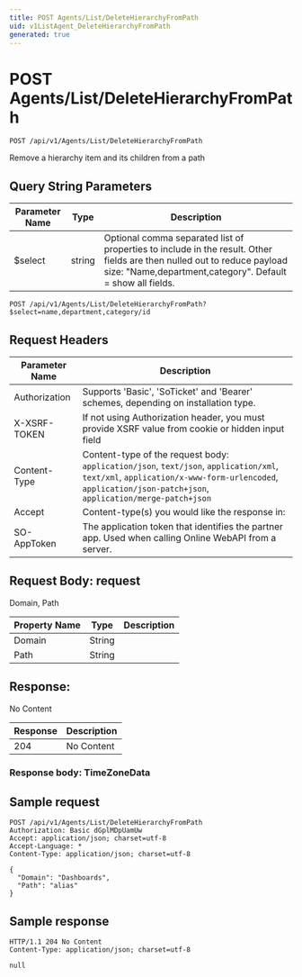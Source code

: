 ```yaml
---
title: POST Agents/List/DeleteHierarchyFromPath
uid: v1ListAgent_DeleteHierarchyFromPath
generated: true
---
```


# POST Agents/List/DeleteHierarchyFromPath

```http
POST /api/v1/Agents/List/DeleteHierarchyFromPath
```

Remove a hierarchy item and its children from a path







## Query String Parameters

| Parameter Name | Type |  Description |
|----------------|------|--------------|
| $select | string |  Optional comma separated list of properties to include in the result. Other fields are then nulled out to reduce payload size: "Name,department,category". Default = show all fields. |

```http
POST /api/v1/Agents/List/DeleteHierarchyFromPath?$select=name,department,category/id
```


## Request Headers

| Parameter Name | Description |
|----------------|-------------|
| Authorization  | Supports 'Basic', 'SoTicket' and 'Bearer' schemes, depending on installation type. |
| X-XSRF-TOKEN   | If not using Authorization header, you must provide XSRF value from cookie or hidden input field |
| Content-Type | Content-type of the request body: `application/json`, `text/json`, `application/xml`, `text/xml`, `application/x-www-form-urlencoded`, `application/json-patch+json`, `application/merge-patch+json` |
| Accept         | Content-type(s) you would like the response in:  |
| SO-AppToken | The application token that identifies the partner app. Used when calling Online WebAPI from a server. |

## Request Body: request 

Domain, Path 

| Property Name | Type |  Description |
|----------------|------|--------------|
| Domain | String |  |
| Path | String |  |

## Response:

No Content

| Response | Description |
|----------------|-------------|
| 204 | No Content |

### Response body: TimeZoneData


## Sample request

```http!
POST /api/v1/Agents/List/DeleteHierarchyFromPath
Authorization: Basic dGplMDpUamUw
Accept: application/json; charset=utf-8
Accept-Language: *
Content-Type: application/json; charset=utf-8

{
  "Domain": "Dashboards",
  "Path": "alias"
}
```

## Sample response

```http_
HTTP/1.1 204 No Content
Content-Type: application/json; charset=utf-8

null
```